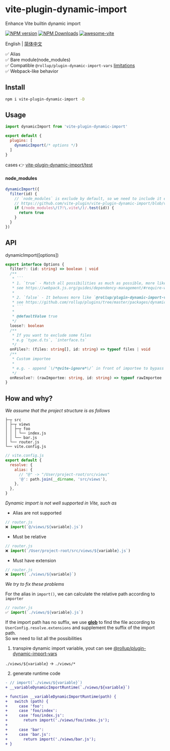 # vite-plugin-dynamic-import

Enhance Vite builtin dynamic import

[![NPM version](https://img.shields.io/npm/v/vite-plugin-dynamic-import.svg)](https://npmjs.org/package/vite-plugin-dynamic-import)
[![NPM Downloads](https://img.shields.io/npm/dm/vite-plugin-dynamic-import.svg)](https://npmjs.org/package/vite-plugin-dynamic-import)
[![awesome-vite](https://awesome.re/badge.svg)](https://github.com/vitejs/awesome-vite)

English | [简体中文](https://github.com/vite-plugin/vite-plugin-dynamic-import/blob/main/README.zh-CN.md)

✅ Alias  
✅ Bare module(node_modules)  
✅ Compatible `@rollup/plugin-dynamic-import-vars` [limitations](https://github.com/rollup/plugins/tree/master/packages/dynamic-import-vars#limitations)  
✅ Webpack-like behavior  

## Install

```bash
npm i vite-plugin-dynamic-import -D
```

## Usage

```javascript
import dynamicImport from 'vite-plugin-dynamic-import'

export default {
  plugins: [
    dynamicImport(/* options */)
  ]
}
```

cases 👉 [vite-plugin-dynamic-import/test](https://github.com/vite-plugin/vite-plugin-dynamic-import/blob/main/test)

#### node_modules

```js
dynamicImport({
  filter(id) {
    // `node_modules` is exclude by default, so we need to include it explicitly
    // https://github.com/vite-plugin/vite-plugin-dynamic-import/blob/v1.3.0/src/index.ts#L79
    if (/node_modules\/(?!\.vite\/)/.test(id)) {
      return true
    }
  }
})
```

## API

dynamicImport([options])

```ts
export interface Options {
  filter?: (id: string) => boolean | void
  /**
   * ```
   * 1. `true` - Match all possibilities as much as possible, more like `webpack`
   * see https://webpack.js.org/guides/dependency-management/#require-with-expression
   * 
   * 2. `false` - It behaves more like `@rollup/plugin-dynamic-import-vars`
   * see https://github.com/rollup/plugins/tree/master/packages/dynamic-import-vars#how-it-works
   * ```
   * 
   * @defaultValue true
   */
  loose?: boolean
  /**
   * If you want to exclude some files  
   * e.g `type.d.ts`, `interface.ts`
   */
  onFiles?: (files: string[], id: string) => typeof files | void
  /**
   * Custom importee
   * 
   * e.g. - append `\/*@vite-ignore*\/` in front of importee to bypass to Vite
   */
  onResolve?: (rawImportee: string, id: string) => typeof rawImportee | void
}
```

## How and why?

*We assume that the project structure is as follows*

```tree
├─┬ src
│ ├─┬ views
│ │ ├─┬ foo
│ │ │ └── index.js
│ │ └── bar.js
│ └── router.js
└── vite.config.js
```

```js
// vite.config.js
export default {
  resolve: {
    alias: {
      // "@" -> "/User/project-root/src/views"
      '@': path.join(__dirname, 'src/views'),
    },
  },
}
```

*Dynamic import is not well supported in Vite, such as*

- Alias are not supported

```js
// router.js
❌ import(`@/views/${variable}.js`)
```

- Must be relative

```js
// router.js
❌ import(`/User/project-root/src/views/${variable}.js`)
```

- Must have extension

```js
// router.js
❌ import(`./views/${variable}`)
```

*We try to fix these problems*

For the alias in `import()`, we can calculate the relative path according to `importer`

```js
// router.js
✅ import(`./views/${variable}.js`)
```

If the import path has no suffix, we use **[glob](https://www.npmjs.com/package/fast-glob)** to find the file according to `UserConfig.resolve.extensions` and supplement the suffix of the import path.  
So we need to list all the possibilities

1. transpire dynamic import variable, yout can see [@rollup/plugin-dynamic-import-vars](https://github.com/rollup/plugins/tree/master/packages/dynamic-import-vars#how-it-works)

`./views/${variable}` -> `./views/*`

2. generate runtime code

```diff
- // import(`./views/${variable}`)
+ __variableDynamicImportRuntime(`./views/${variable}`)

+ function __variableDynamicImportRuntime(path) {
+   switch (path) {
+     case 'foo':
+     case 'foo/index':
+     case 'foo/index.js':
+       return import('./views/foo/index.js');
+ 
+     case 'bar':
+     case 'bar.js':
+       return import('./views/bar.js');
+ }
```
